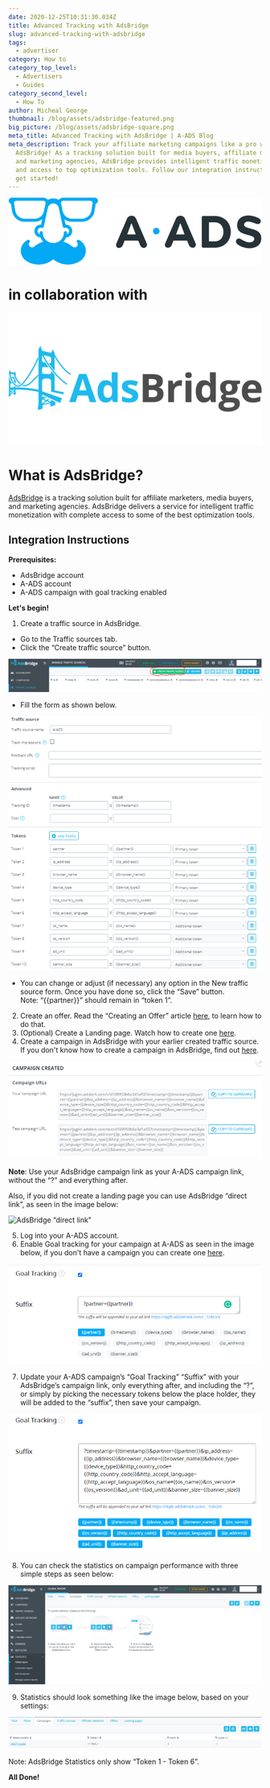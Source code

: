 ```yaml
---
date: 2020-12-25T10:31:30.034Z
title: Advanced Tracking with AdsBridge
slug: advanced-tracking-with-adsbridge
tags:
  - advertiser
category: How to
category_top_level:
  - Advertisers
  - Guides
category_second_level:
  - How To
author: Micheal George
thumbnail: /blog/assets/adsbridge-featured.png
big_picture: /blog/assets/adsbridge-square.png
meta_title: Advanced Tracking with AdsBridge | A-ADS Blog
meta_description: Track your affiliate marketing campaigns like a pro with
  AdsBridge! As a tracking solution built for media buyers, affiliate marketers,
  and marketing agencies, AdsBridge provides intelligent traffic monetization
  and access to top optimization tools. Follow our integration instructions to
  get started!
---
```

![A-ADS logo](../../static/assets/a-ads-logo.png "A-ADS logo")

# in collaboration with

![AdsBridge Logo](../../static/assets/adsbridge-logo.png "AdsBridge Logo")

# What is AdsBridge?

[AdsBridge](https://www.adsbridge.com/) is a tracking solution built for affiliate marketers, media buyers, and marketing agencies. AdsBridge delivers a service for intelligent traffic monetization with complete access to some of the best optimization tools.

## Integration Instructions

**Prerequisites:**

* AdsBridge account
* A-ADS account
* A-ADS campaign with goal tracking enabled

**Let's begin!**

1. Create a traffic source in AdsBridge.

* Go to the Traffic sources tab.
* Click the “Create traffic source” button.

![AdsBridge: Create new traffic source](../../static/assets/adsbridge1-source.png "AdsBridge: Create new traffic source")

* Fill the form as shown below.

![AdsBridge: New traffic source tokens](../../static/assets/adsbridge2-traffic-source.png "AdsBridge: New traffic source tokens")

* You can change or adjust (if necessary) any option in the New traffic source form. Once you have done so, click the “Save” button. \
  Note: “{{partner}}” should remain in “token 1”.

2. Create an offer. Read the “Creating an Offer” article [here](https://www.adsbridge.com/guide/create-offer/), to learn how to do that.
3. (Optional) Create a Landing page. Watch how to create one [here](https://www.youtube.com/watch?v=7FLHUU1eyng).
4. Create a campaign in AdsBridge with your earlier created traffic source. If you don't know how to create a campaign in AdsBridge, find out [here](https://www.adsbridge.com/guide/create-campaign/).

![AdsBridge: New campaign created](../../static/assets/adsbridge3-campaign-created.png "AdsBridge: New campaign created")

**Note**: Use your AdsBridge campaign link as your A-ADS campaign link, without the “?” and everything after.

Also, if you did not create a landing page you can use AdsBridge “direct link”, as seen in the image below:

![AdsBridge “direct link"](../../static/assets/adsbridge4-directlink.png "AdsBridge “direct link\"")

5. Log into your A-ADS account.
6. Enable Goal tracking for your campaign at A-ADS as seen in the image below, if you don't have a campaign you can create one [here](https://a-ads.com/campaigns/new).

![A-ADS: Goal Tracking](../../static/assets/adsbridge51-goaltracking.png "A-ADS: Goal Tracking")

7. Update your A-ADS campaign’s “Goal Tracking” “Suffix” with your AdsBridge’s campaign link, only everything after, and including the “?”, or simply by picking the necessary tokens below the place holder, they will be added to the “suffix”, then save your campaign.

![A-ADS: Goal Tracking Suffix](../../static/assets/adsbridge52-goaltracking.png "A-ADS: Goal Tracking Suffix")

8. You can check the statistics on campaign performance with three simple steps as seen below:

![AdsBridge reports](../../static/assets/adsbridge6-report.png "AdsBridge reports")

9. Statistics should look something like the image below, based on your settings:

![AdsBridge campaign Statistics](../../static/assets/adsbridge7-statistics.png "AdsBridge campaign Statistics")

Note: AdsBridge Statistics only show “Token 1 - Token 6”.

**All Done!**